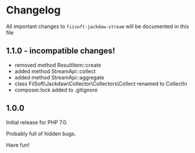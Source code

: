 # Changelog

All important changes to `fiisoft-jackdaw-stream` will be documented in this file

## 1.1.0 - incompatible changes!

- removed method ResultItem::create
- added method StreamApi::collect
- added method StreamApi::aggregate
- class FiiSoft\Jackdaw\Collector\Collectors\Collect renamed to CollectIn
- composer.lock added to .gitignore

## 1.0.0

Initial release for PHP 7.0.

Probably full of hidden bugs.

Have fun!
